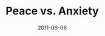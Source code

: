 ---
layout: media
category: media
series: "The Guide"
title: "Peace vs. Anxiety"
date: 2011-06-06
description: "Brian Tome talks about how the Guide can steer us out of fear and into peace."
video: "https://s3.amazonaws.com/crossroadsvideomessages/theguide03.mp4"
video-poster: "https://www.crossroads.net/uploadedfiles/theguide03_still.jpg"
---